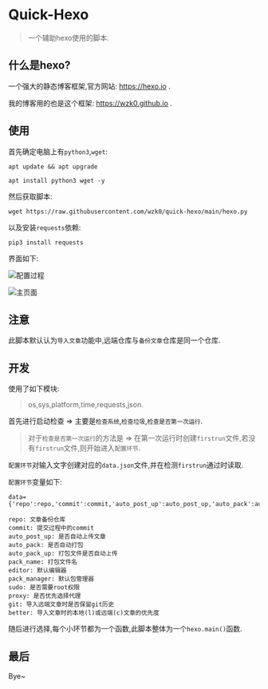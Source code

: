 # Quick-Hexo

> 一个辅助hexo使用的脚本.

## 什么是hexo?

一个强大的静态博客框架,官方网站: https://hexo.io .

我的博客用的也是这个框架: https://wzk0.github.io .

## 使用

首先确定电脑上有`python3`,`wget`:

```
apt update && apt upgrade

apt install python3 wget -y
```

然后获取脚本:

```
wget https://raw.githubusercontent.com/wzk0/quick-hexo/main/hexo.py
```

以及安装`requests`依赖:

```
pip3 install requests
```

界面如下:

![配置过程](https://ghproxy.com/https://raw.githubusercontent.com/wzk0/photo/main/202208082055694.png)

![主页面](https://ghproxy.com/https://raw.githubusercontent.com/wzk0/photo/main/202208082055885.png)

## 注意

此脚本默认认为`导入文章`功能中,远端仓库与`备份文章`仓库是同一个仓库.

## 开发

使用了如下模块:

> os,sys,platform,time,requests,json.

首先进行启动检查 => 主要是`检查系统`,`检查垃圾`,`检查是否第一次运行`.

> 对于`检查是否第一次运行`的方法是 => 在第一次运行时创建`firstrun`文件,若没有`firstrun`文件,则开始进入`配置环节`.

`配置环节`对输入文字创建对应的`data.json`文件,并在检测`firstrun`通过时读取.

`配置环节`变量如下:

```
data={'repo':repo,'commit':commit,'auto_post_up':auto_post_up,'auto_pack':auto_pack,'auto_pack_up':auto_pack_up,'pack_name':pack_name,'editor':editor,'pack_manager':pack_manager,'sudo':sudo,'proxy':proxy,'git':git,'better':better}
```

```
repo: 文章备份仓库
commit: 提交过程中的commit
auto_post_up: 是否自动上传文章
auto_pack: 是否自动打包
auto_pack_up: 打包文件是否自动上传
pack_name: 打包文件名
editor: 默认编辑器
pack_manager: 默认包管理器
sudo: 是否需要root权限
proxy: 是否优先选择代理
git: 导入远端文章时是否保留git历史
better: 导入文章时的本地(l)或远端(c)文章的优先度
```

随后进行选择,每个小环节都为一个函数,此脚本整体为一个`hexo.main()`函数.

## 最后

Bye~
